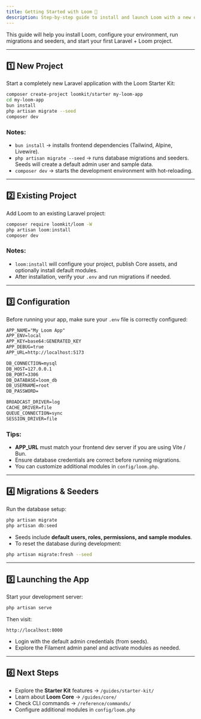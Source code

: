 ```yaml
---
title: Getting Started with Loom 🚀
description: Step-by-step guide to install and launch Loom with a new or existing Laravel project.
---
```


This guide will help you install Loom, configure your environment, run migrations and seeders, and start your first Laravel + Loom project.

---

## 1️⃣ New Project

Start a completely new Laravel application with the Loom Starter Kit:

```sh
composer create-project loomkit/starter my-loom-app
cd my-loom-app
bun install
php artisan migrate --seed
composer dev
````

### Notes:

* `bun install` → installs frontend dependencies (Tailwind, Alpine, Livewire).
* `php artisan migrate --seed` → runs database migrations and seeders. Seeds will create a default admin user and sample data.
* `composer dev` → starts the development environment with hot-reloading.

---

## 2️⃣ Existing Project

Add Loom to an existing Laravel project:

```sh
composer require loomkit/loom -W
php artisan loom:install
composer dev
```

### Notes:

* `loom:install` will configure your project, publish Core assets, and optionally install default modules.
* After installation, verify your `.env` and run migrations if needed.

---

## 3️⃣ Configuration

Before running your app, make sure your `.env` file is correctly configured:

```txt
APP_NAME="My Loom App"
APP_ENV=local
APP_KEY=base64:GENERATED_KEY
APP_DEBUG=true
APP_URL=http://localhost:5173

DB_CONNECTION=mysql
DB_HOST=127.0.0.1
DB_PORT=3306
DB_DATABASE=loom_db
DB_USERNAME=root
DB_PASSWORD=

BROADCAST_DRIVER=log
CACHE_DRIVER=file
QUEUE_CONNECTION=sync
SESSION_DRIVER=file
```

### Tips:

* **APP\_URL** must match your frontend dev server if you are using Vite / Bun.
* Ensure database credentials are correct before running migrations.
* You can customize additional modules in `config/loom.php`.

---

## 4️⃣ Migrations & Seeders

Run the database setup:

```sh
php artisan migrate
php artisan db:seed
```

* Seeds include **default users, roles, permissions, and sample modules**.
* To reset the database during development:

```sh
php artisan migrate:fresh --seed
```

---

## 5️⃣ Launching the App

Start your development server:

```sh
php artisan serve
```

Then visit:

```
http://localhost:8000
```

* Login with the default admin credentials (from seeds).
* Explore the Filament admin panel and activate modules as needed.

---

## 6️⃣ Next Steps

* Explore the **Starter Kit** features → `/guides/starter-kit/`
* Learn about **Loom Core** → `/guides/core/`
* Check CLI commands → `/reference/commands/`
* Configure additional modules in `config/loom.php`
